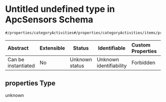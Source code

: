 # Untitled undefined type in ApcSensors Schema

```txt
#/properties/categoryActivities#/properties/categoryActivities/items/properties
```




| Abstract            | Extensible | Status         | Identifiable            | Custom Properties | Additional Properties | Access Restrictions | Defined In                                                                        |
| :------------------ | ---------- | -------------- | ----------------------- | :---------------- | --------------------- | ------------------- | --------------------------------------------------------------------------------- |
| Can be instantiated | No         | Unknown status | Unknown identifiability | Forbidden         | Allowed               | none                | [apc-sensors.json\*](../../schema/sensor/apc-sensors.json "open original schema") |

## properties Type

unknown
